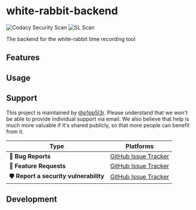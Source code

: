 # white-rabbit-backend

![Codacy Security Scan](https://github.com/itsallcode/white-rabbit-backend/workflows/Codacy%20Security%20Scan/badge.svg) ![SL Scan](https://github.com/itsallcode/white-rabbit-backend/workflows/SL%20Scan/badge.svg)


The backend for the white-rabbit time recording tool

## Features

## Usage

## Support

This project is maintained by [@p1pp5l3r](https://github.com/p1pp5l3r). Please understand that we won't be able to provide individual support via email. We also believe that help is much more valuable if it's shared publicly, so that more people can benefit from it.

| Type                   | Platforms                                                    |
| ---------------------- | ------------------------------------------------------------ |
| 🚨 **Bug Reports**      | [GitHub Issue Tracker](https://github.com/p1pp5l3r/white-rabbit-backend/issues) |
| 🎁 **Feature Requests** | [GitHub Issue Tracker](https://github.com/p1pp5l3r/white-rabbit-backend/issues) |
| 🛡 **Report a security vulnerability**      | [GitHub Issue Tracker](https://github.com/p1pp5l3r/white-rabbit-backend/issues) |

## Development

